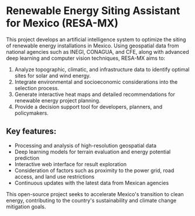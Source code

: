# Renewable Energy Siting Assistant for Mexico (RESA-MX)

This project develops an artificial intelligence system to optimize the siting of renewable energy installations in Mexico. Using geospatial data from national agencies such as INEGI, CONAGUA, and CFE, along with advanced deep learning and computer vision techniques, RESA-MX aims to:

1. Analyze topographic, climatic, and infrastructure data to identify optimal sites for solar and wind energy.
2. Integrate environmental and socioeconomic considerations into the selection process.
3. Generate interactive heat maps and detailed recommendations for renewable energy project planning.
4. Provide a decision support tool for developers, planners, and policymakers.

## Key features:
- Processing and analysis of high-resolution geospatial data
- Deep learning models for terrain evaluation and energy potential prediction
- Interactive web interface for result exploration
- Consideration of factors such as proximity to the power grid, road access, and land use restrictions
- Continuous updates with the latest data from Mexican agencies

This open-source project seeks to accelerate Mexico's transition to clean energy, contributing to the country's sustainability and climate change mitigation goals.